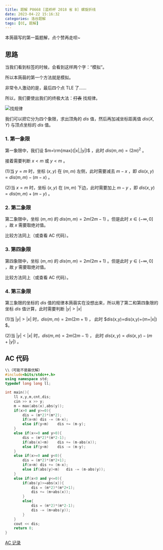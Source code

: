 ```yaml
---
title: 题解 P8668 [蓝桥杯 2018 省 B] 螺旋折线
date: 2023-04-22 15:16:32
categories: 洛谷题解
tags: [OI, 题解]
---
```

本蒟蒻写的第一篇题解，点个赞再走呗~

## 思路

当我们看到标签的时候，会看到这样两个字：“模拟”。

所以本蒟蒻的第一个方法就是模拟。

非常令人激动的是，最后四个点 TLE 了……

所以，我们要使出我们的终极大法：~~打表~~ 找规律。

![找规律](https://cdn.jsdelivr.net/gh/SunnyLi1106/PicGoCDN/img/solution-P8668/1.png)

我们可以把它分为四个象限，求出顶角的 $dis$ 值，然后再加减坐标距离值 $dis(X,Y)$ 与顶点坐标的 $dis$ 值。

### 1. 第一象限

第一象限中，我们设 $m=\rm{max}(|x|,|y|)$ ，此时 $dis(m,m)=(2m)^2$ 。

接着需要判断 $x<m$ 或 $y<m$ 。

(1)当 $y=m$ 时，坐标 $(x,y)$ 在 $(m,m)$ 左侧，此时需要减去 $m-x$ ，即 $dis(x,y)=dis(m,m)-(m-x)$ 。

(2)当 $x=m$ 时，坐标 $(x,y)$ 在 $(m,m)$ 下边，此时需要加上 $m-y$ ，即 $dis(x,y)=dis(m,m)+(m-y)$ 。

### 2. 第二象限

第二象限中，坐标 $(m,m)$ 的 $dis(m,m)=2m(2m-1)$ 。但是此时 $x\in(-\infty,0]$ ，故 $x$ 需要取绝对值。

比较方法同上（或查看 AC 代码）。

### 3. 第四象限

第四象限中，坐标 $(m,m)$ 的 $dis(m,m)=2m(2m+1)$ 。但是此时 $y\in(-\infty,0]$ ，故 $y$ 需要取绝对值。

比较方法同上（或查看 AC 代码）。

### 4. 第三象限

第三象限的坐标的 $dis$ 值的规律本蒟蒻实在没想出来，所以用了第二和第四象限的坐标 $dis$ 值计算，此时需要判断 $|y|>|x|$

(1)当 $|y|>|x|$ 时，$dis(m,m)=2m(2m+1)$ ， 此时 $dis(x,y)=dis(x,y)+(m+|x|) $。

(2)当 $|y|<|x|$ 时，$dis(m,m)=2m(2m-1)$ ， 此时 $dis(x,y)=dis(x,y)-(m+|y|)$ 。

## AC 代码


```cpp
\\（可能不是最优解）
#include<bits/stdc++.h>
using namespace std;
typedef long long ll;

int main(){
    ll x,y,m,cnt,dis;
    cin >> x >> y;
    m = max(abs(x),abs(y));
    if(x>0 and y>=0){
    	dis = (m*2)*(m*2);
    	if(x<m)	dis -= (m-x);
    	else if(y<m)	dis += (m-y);
	}
	else if(x<=0 and y>0){
		dis = (m*2)*(m*2-1);
		if(abs(x)<m)	dis += (m-abs(x));
    	else if(y<m)	dis -= (m-y);
	}
	else if(x>=0 and y<0){
		dis = (m*2)*(m*2+1);
		if(x<m)	dis += (m-x);
    	else if(abs(y)<m)	dis -= (m-abs(y));
	}
	else if(x<0 and y<=0){
		if(abs(y)>=abs(x)){
			dis = (m*2)*(m*2+1);
			dis += (m+abs(x));
		}
		else{
			dis = (m*2)*(m*2-1);
			dis -= (m+abs(y));
		}
	}
	cout << dis;
    return 0;
}

```

[AC 记录](https://www.luogu.com.cn/record/107020513)